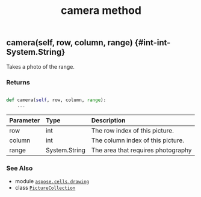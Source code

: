 ﻿---
title: camera method
second_title: Aspose.Cells for Python via .NET API References
description: 
type: docs
weight: 40
url: /aspose.cells.drawing/picturecollection/camera/
is_root: false
---

## camera(self, row, column, range) {#int-int-System.String}

Takes a photo of the range.


### Returns 





```python

def camera(self, row, column, range):
    ...
```


| Parameter | Type | Description |
| :- | :- | :- |
| row | int | The row index of this picture. |
| column | int | The column index  of this picture. |
| range | System.String | The area that requires photography |



### See Also
* module [`aspose.cells.drawing`](../../)
* class [`PictureCollection`](/cells/python-net/aspose.cells.drawing/picturecollection)
